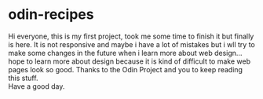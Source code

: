 # odin-recipes
Hi everyone, this is my first project, took me some time to finish it but finally is here. 
It is not responsive and maybe i have a lot of mistakes but i wll try to make some changes in the future when i learn more about web design... hope to learn more about design because it is kind of difficult to make web pages look so good. 
Thanks to the Odin Project and you to keep reading this stuff.   
Have a good day.